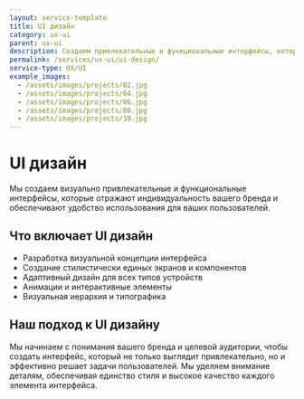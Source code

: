 ```yaml
---
layout: service-template
title: UI дизайн
category: ux-ui
parent: ux-ui
description: Создаем привлекательные и функциональные интерфейсы, которые отражают индивидуальность вашего бренда и обеспечивают удобство использования.
permalink: /services/ux-ui/ui-design/
service-type: UX/UI
example_images:
  - /assets/images/projects/02.jpg
  - /assets/images/projects/04.jpg
  - /assets/images/projects/06.jpg
  - /assets/images/projects/08.jpg
  - /assets/images/projects/10.jpg
---
```


# UI дизайн

Мы создаем визуально привлекательные и функциональные интерфейсы, которые отражают индивидуальность вашего бренда и обеспечивают удобство использования для ваших пользователей.

## Что включает UI дизайн

- Разработка визуальной концепции интерфейса
- Создание стилистически единых экранов и компонентов
- Адаптивный дизайн для всех типов устройств
- Анимации и интерактивные элементы
- Визуальная иерархия и типографика

## Наш подход к UI дизайну

Мы начинаем с понимания вашего бренда и целевой аудитории, чтобы создать интерфейс, который не только выглядит привлекательно, но и эффективно решает задачи пользователей. Мы уделяем внимание деталям, обеспечивая единство стиля и высокое качество каждого элемента интерфейса.
